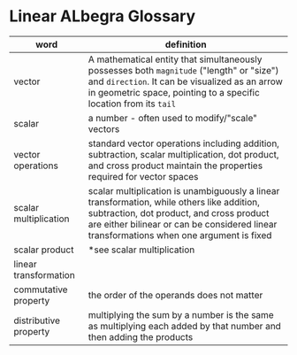 # Linear ALbegra Glossary

| word                  | definition | 
| ---                   | ---                                               | 
| vector                | A mathematical entity that simultaneously possesses both `magnitude` ("length" or "size") and `direction`. It can be visualized as an arrow in geometric space, pointing to a specific location from its `tail` |
| scalar                | a number - often used to modify/"scale" vectors   |
| vector operations     | standard vector operations including addition, subtraction, scalar multiplication, dot product, and cross product maintain the properties required for vector spaces | 
| scalar multiplication | scalar multiplication is unambiguously a linear transformation, while others like addition, subtraction, dot product, and cross product are either bilinear or can be considered linear transformations when one argument is fixed |
| scalar product        | *see scalar multiplication | 
| linear transformation | 
| commutative property | the order of the operands does not matter |
| distributive property | multiplying the sum by a number is the same as multiplying each added by that number and then adding the products |  